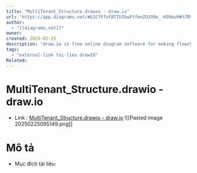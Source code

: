 ```yaml
---
title: "MultiTenant_Structure.drawio - draw.io"
url: "https://app.diagrams.net/#G1CfFfzFBTTU3bwFtfmnZO399o_-K99ovM#%7B%22pageId%22%3A%22uiNSEfbB-UsywW0toLys%22%7D"
author:
  - "[[diagrams.net]]"
owner:
created: 2025-02-25
description: "draw.io is free online diagram software for making flowcharts, process diagrams, org charts, UML, ER and network diagrams"
tags:
  - "external-link tai-lieu drawIO"
Related:
---
```

# MultiTenant_Structure.drawio - draw.io
- Link :  [MultiTenant_Structure.drawio - draw.io](https://app.diagrams.net/#G1CfFfzFBTTU3bwFtfmnZO399o_-K99ovM#%7B%22pageId%22%3A%22uiNSEfbB-UsywW0toLys%22%7D)
![[Pasted image 20250225095149.png]]
# Mô tả 
- Mục đích tài liệu:

